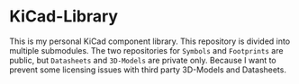 # KiCad-Library
This is my personal KiCad component library. This repository is divided into multiple submodules. The two repositories for `Symbols` and `Footprints` are public, but `Datasheets` and `3D-Models` are private only. Because I want to prevent some licensing issues with third party 3D-Models and Datasheets.
